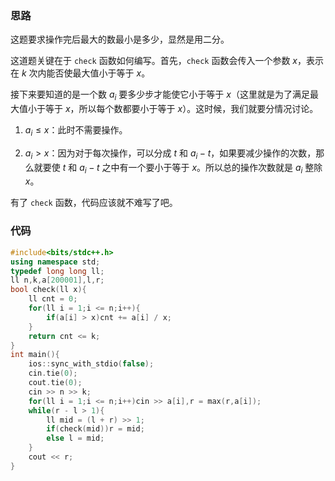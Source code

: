 ### 思路

这题要求操作完后最大的数最小是多少，显然是用二分。

这道题关键在于 `check` 函数如何编写。首先，`check` 函数会传入一个参数 $x$，表示在 $k$ 次内能否使最大值小于等于 $x$。

接下来要知道的是一个数 $a_i$ 要多少步才能使它小于等于 $x$（这里就是为了满足最大值小于等于 $x$，所以每个数都要小于等于 $x$）。这时候，我们就要分情况讨论。

1. $a_i\le x$：此时不需要操作。

2. $a_i>x$：因为对于每次操作，可以分成 $t$ 和 $a_i-t$，如果要减少操作的次数，那么就要使 $t$ 和 $a_i-t$ 之中有一个要小于等于 $x$。所以总的操作次数就是 $a_i$ 整除 $x$。

有了 `check` 函数，代码应该就不难写了吧。

### 代码

```cpp
#include<bits/stdc++.h>
using namespace std;
typedef long long ll;
ll n,k,a[200001],l,r;
bool check(ll x){
	ll cnt = 0;
	for(ll i = 1;i <= n;i++){
		if(a[i] > x)cnt += a[i] / x;
	}
	return cnt <= k;
}
int main(){
	ios::sync_with_stdio(false); 
	cin.tie(0);
	cout.tie(0);
	cin >> n >> k;
	for(ll i = 1;i <= n;i++)cin >> a[i],r = max(r,a[i]);
	while(r - l > 1){
		ll mid = (l + r) >> 1;
		if(check(mid))r = mid;
		else l = mid;
	}
	cout << r;
}
```